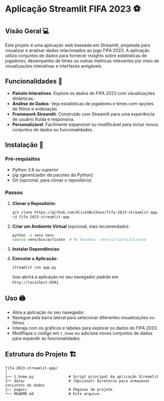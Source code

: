 # Aplicação Streamlit FIFA 2023 ⚽

## Visão Geral 💻
Este projeto é uma aplicação web baseada em Streamlit, projetada para visualizar e analisar dados relacionados ao jogo FIFA 2023. A aplicação utiliza conjuntos de dados para fornecer insights sobre estatísticas de jogadores, desempenho de times ou outras métricas relevantes por meio de visualizações interativas e interfaces amigáveis.

## Funcionalidades 🧰
- **Painéis Interativos**: Explore os dados do FIFA 2023 com visualizações dinâmicas.
- **Análise de Dados**: Veja estatísticas de jogadores e times com opções de filtros e ordenação.
- **Framework Streamlit**: Construído com Streamlit para uma experiência de usuário fluida e responsiva.
- **Personalizável**: Facilmente expansível ou modificável para incluir novos conjuntos de dados ou funcionalidades.

## Instalação 📁

### Pré-requisitos
- Python 3.8 ou superior
- pip (gerenciador de pacotes do Python)
- Git (opcional, para clonar o repositório)

### Passos
1. **Clonar o Repositório**:
   ```bash
   git clone https://github.com/AliceSBulhoes/fifa-2023-streamlit-app.git
   cd fifa-2023-streamlit-app
   ```

2. **Criar um Ambiente Virtual** (opcional, mas recomendado):
   ```bash
   python -m venv venv
   source venv/bin/activate  # No Windows: venv\Scripts\activate
   ```

3. **Instalar Dependências**

4. **Executar a Aplicação**:
   ```bash
   streamlit run app.py
   ```

   Isso abrirá a aplicação no seu navegador padrão em `http://localhost:8501`.

## Uso 🖨️
- Abra a aplicação no seu navegador.
- Navegue pela barra lateral para selecionar diferentes visualizações ou filtros.
- Interaja com os gráficos e tabelas para explorar os dados do FIFA 2023.
- Modifique o código em `1_home` ou adicione novos conjuntos de dados para expandir as funcionalidades.

## Estrutura do Projeto 🏗️
```
fifa-2023-streamlit-app/
│
├── 1_home.py                # Script principal da aplicação Streamlit
├── data/                    # (Opcional) Diretório para armazenar conjuntos de dados
├── pages/                   # Páginas do projeto
└── README.md                # Este arquivo
```
